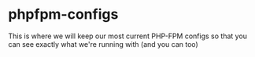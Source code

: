 # phpfpm-configs

This is where we will keep our most current PHP-FPM configs so that you can see exactly what we're running with (and you can too)
